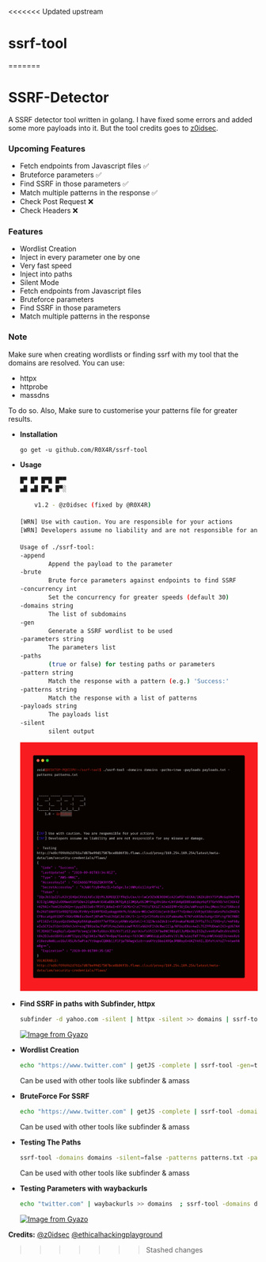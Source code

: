 <<<<<<< Updated upstream
# ssrf-tool
=======

# SSRF-Detector

A SSRF detector tool written in golang. I have fixed some errors and added some more payloads into it. But the tool credits goes to [z0idsec](https://twitter.com/z0idsec).

### Upcoming Features
- Fetch endpoints from Javascript files ✅ 
- Bruteforce parameters ✅ 
- Find SSRF in those parameters ✅ 
- Match multiple patterns in the response ✅ 
- Check Post Request ❌
- Check Headers ❌

### Features
- Wordlist Creation
- Inject in every parameter one by one
- Very fast speed
- Inject into paths
- Silent Mode
- Fetch endpoints from Javascript files 
- Bruteforce parameters  
- Find SSRF in those parameters 
- Match multiple patterns in the response

### Note

Make sure when creating wordlists or finding ssrf with my tool that the domains are resolved.
You can use:
- httpx
- httprobe
- massdns

To do so. Also, Make sure to customerise your patterns file for greater results.

+ **Installation**

    ```
    go get -u github.com/R0X4R/ssrf-tool
    ```
+ **Usage**

    ```sh
    █▀ █▀ █▀█ █▀▀
    ▄█ ▄█ █▀▄ █▀░

        v1.2 - @z0idsec (fixed by @R0X4R)

    [WRN] Use with caution. You are responsible for your actions
    [WRN] Developers assume no liability and are not responsible for any misuse or damage.

    Usage of ./ssrf-tool:
    -append
            Append the payload to the parameter
    -brute
            Brute force parameters against endpoints to find SSRF
    -concurrency int
            Set the concurrency for greater speeds (default 30)
    -domains string
            The list of subdomains
    -gen
            Generate a SSRF wordlist to be used
    -parameters string
            The parameters list
    -paths
            (true or false) for testing paths or parameters
    -pattern string
            Match the response with a pattern (e.g.) 'Success:'
    -patterns string
            Match the response with a list of patterns
    -payloads string
            The payloads list
    -silent
            silent output
    ```
  
    ![GitHub Logo](images/image.png)


+ **Find SSRF in paths with Subfinder, httpx**

    ```sh
    subfinder -d yahoo.com -silent | httpx -silent >> domains | ssrf-tool -domains domains -payloads ssrf.txt -silent=false -paths=true -patterns patterns.txt
    ```

    [![Image from Gyazo](https://i.gyazo.com/4b74c62de553e2cda60e45f51c0fc8a4.gif)](https://gyazo.com/4b74c62de553e2cda60e45f51c0fc8a4)

+ **Wordlist Creation**

    ```sh
    echo "https://www.twitter.com" | getJS -complete | ssrf-tool -gen=true
    ```

    Can be used with other tools like subfinder & amass

+ **BruteForce For SSRF**

    ```sh
    echo "https://www.twitter.com" | getJS -complete | ssrf-tool -domains domains -silent=false -brute=true -gen=true -patterns patterns.txt  -parameters params.txt
    ```

    Can be used with other tools like subfinder & amass


+ **Testing The Paths**

    ```sh
    ssrf-tool -domains domains -silent=false -patterns patterns.txt -paths=true  -brute=false -payloads ssrf.txt
    ```

    Can be used with other tools like subfinder & amass

+ **Testing Parameters with waybackurls**

    ```sh
    echo "twitter.com" | waybackurls >> domains  ; ssrf-tool -domains domains -silent=false -paths=false -payloads ssrf.txt
    ```


    [![Image from Gyazo](https://i.gyazo.com/9e50667879ebc2e2d834d2db8e058cc9.gif)](https://gyazo.com/9e50667879ebc2e2d834d2db8e058cc9)

**Credits:** 
[@z0idsec](https://twitter.com/z0idsec)    [@ethicalhackingplayground](https://github.com/ethicalhackingplayground/)

>>>>>>> Stashed changes
